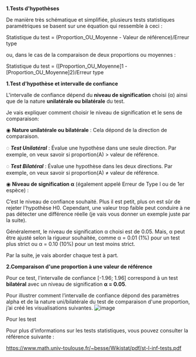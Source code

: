 **1.Tests d'hypothèses**

De manière très schématique et simplifiée, plusieurs tests statistiques paramétriques se basent sur une équation qui ressemble à ceci :

Statistique du test = (Proportion_OU_Moyenne - Valeur de référence)/Erreur type

ou, dans le cas de la comparaison de deux proportions ou moyennes :

Statistique du test = ([Proportion_OU_Moyenne]1 - [Proportion_OU_Moyenne]2)/Erreur type


**1.Test d'hypothèse et intervalle de confiance**

L'intervalle de confiance dépend du __niveau de signification__ choisi (α) ainsi que de la nature __unilatérale ou bilatérale__ du test. 

Je vais expliquer comment choisir le niveau de signification et le sens de comparaison:

◉ __**Nature unilatérale ou bilatérale**__ : Cela dépond de la direction de comparaison.

◌ _**Test Unilatéral**_ : Évalue une hypothèse dans une seule direction. Par exemple, on veux savoir si proportion(A) > valeur de référence.

◌ _**Test Bilatéral**_ : Évalue une hypothèse dans les deux directions. Par exemple, on veux savoir si proportion(A) ≠ valeur de référence.

◉ __**Niveau de signification α**__ (également appelé Erreur de Type I ou de 1er espèce) : 

C’est le niveau de confiance souhaité. Plus il est petit, plus on est sûr de rejeter l'hypothèse H0. Cependant, une valeur trop faible peut conduire à ne pas détecter une différence réelle (je vais vous donner un exemple juste par la suite). 

Généralement, le niveau de signification α choisi est de 0.05. Mais, α peut être ajusté selon la rigueur souhaitée, comme α = 0.01 (1%) pour un test plus strict ou α = 0.10 (10%) pour un test moins strict.

Par la suite, je vais aborder chaque test à part.


**2.Comparaison d'une proportion à une valeur de référence**

Pour ce test, l'intervalle de confiance [-1.96; 1.96] correspond à un test __bilatéral__ avec un niveau de signification __α = 0.05__.

Pour illustrer comment l’intervalle de confiance dépond des paramètres alpha et de la nature uni/bilatérale du test de comparaison d'une proportion, j’ai créé les visualisations suivantes.
![image](https://github.com/fahmismaoui/statspic/assets/64672385/42fb152e-6c28-4aa9-87fb-b92c2200bc53)

Pour les test




Pour plus d'informations sur les tests statistiques, vous pouvez consulter la référence suivante : 

https://www.math.univ-toulouse.fr/~besse/Wikistat/pdf/st-l-inf-tests.pdf

